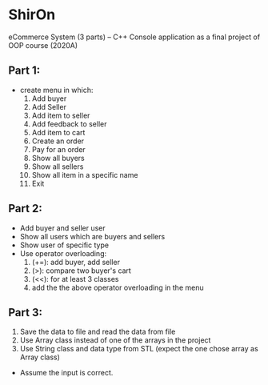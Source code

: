 # ShirOn
eCommerce System (3 parts) – C++
Console application as a final project of OOP course (2020A)


## Part 1:
- create menu in which:
  1. Add buyer
  2. Add Seller
  3. Add item to seller
  4. Add feedback to seller
  5. Add item to cart
  6. Create an order
  7. Pay for an order
  8. Show all buyers
  9. Show all sellers
  10. Show all item in a specific name
  11. Exit

## Part 2:
- Add buyer and seller user
- Show all users which are buyers and sellers
- Show user of specific type
- Use operator overloading:
  1. (+=): add buyer, add seller
  2. (>):  compare two buyer's cart
  3. (<<): for at least 3 classes
  4. add the the above operator overloading in the menu
  
## Part 3:
 1. Save the data to file and read the data from file
 2. Use Array class instead of one of the arrays in the project
 3. Use String class and data type from STL (expect the one chose array as Array class)
 
* Assume the input is correct.
